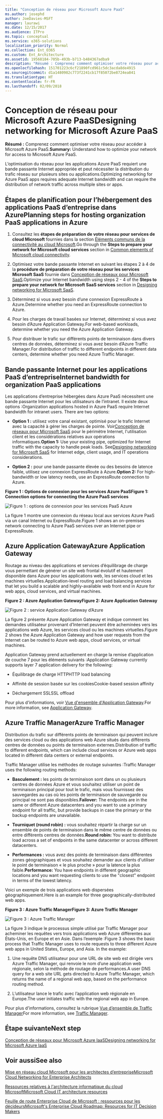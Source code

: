 ```yaml
---
title: "Conception de réseau pour Microsoft Azure PaaS"
ms.author: josephd
author: JoeDavies-MSFT
manager: laurawi
ms.date: 12/15/2017
ms.audience: ITPro
ms.topic: conceptual
ms.service: o365-solutions
localization_priority: Normal
ms.collection: Ent_O365
ms.custom: Ent_Architecture
ms.assetid: 19568184-705b-493b-b713-b484367adba9
description: "Résumé : Comprenez comment optimiser votre réseau pour accéder à Microsoft Azure PaaS."
ms.openlocfilehash: 151701223c6cf21890fcd961c5dc3acda8de4915
ms.sourcegitcommit: d1a1480982c773f2241cb17f85072be8724ea841
ms.translationtype: HT
ms.contentlocale: fr-FR
ms.lasthandoff: 02/09/2018
---
```

# <a name="designing-networking-for-microsoft-azure-paas"></a><span data-ttu-id="22f31-103">Conception de réseau pour Microsoft Azure PaaS</span><span class="sxs-lookup"><span data-stu-id="22f31-103">Designing networking for Microsoft Azure PaaS</span></span>

 <span data-ttu-id="22f31-104">**Résumé :** Comprenez comment optimiser votre réseau pour accéder à Microsoft Azure PaaS.</span><span class="sxs-lookup"><span data-stu-id="22f31-104">**Summary:** Understand how to optimize your network for access to Microsoft Azure PaaS.</span></span>
  
<span data-ttu-id="22f31-105">L’optimisation du réseau pour les applications Azure PaaS requiert une bande passante Internet appropriée et peut nécessiter la distribution du trafic réseau sur plusieurs sites ou applications.</span><span class="sxs-lookup"><span data-stu-id="22f31-105">Optimizing networking for Azure PaaS apps requires adequate Internet bandwidth and can require the distribution of network traffic across multiple sites or apps.</span></span>
  
## <a name="planning-steps-for-hosting-organization-paas-applications-in-azure"></a><span data-ttu-id="22f31-106">Étapes de planification pour l’hébergement des applications PaaS d’entreprise dans Azure</span><span class="sxs-lookup"><span data-stu-id="22f31-106">Planning steps for hosting organization PaaS applications in Azure</span></span>

1. <span data-ttu-id="22f31-107">Consultez les **étapes de préparation de votre réseau pour services de cloud Microsoft** fournies dans la section [Éléments communs de la connectivité au cloud Microsoft](common-elements-of-microsoft-cloud-connectivity.md).</span><span class="sxs-lookup"><span data-stu-id="22f31-107">Go through the **Steps to prepare your network for Microsoft cloud services** section in [Common elements of Microsoft cloud connectivity](common-elements-of-microsoft-cloud-connectivity.md).</span></span>
    
2. <span data-ttu-id="22f31-108">Optimisez votre bande passante Internet en suivant les étapes 2 à 4 de la **procédure de préparation de votre réseau pour les services Microsoft SaaS** fournie dans [Conception de réseaux pour Microsoft SaaS](designing-networking-for-microsoft-saas.md).</span><span class="sxs-lookup"><span data-stu-id="22f31-108">Optimize your Internet bandwidth using steps 2 - 4 of the **Steps to prepare your network for Microsoft SaaS services** section in [Designing networking for Microsoft SaaS](designing-networking-for-microsoft-saas.md).</span></span>
    
3. <span data-ttu-id="22f31-109">Déterminez si vous avez besoin d’une connexion ExpressRoute à Azure.</span><span class="sxs-lookup"><span data-stu-id="22f31-109">Determine whether you need an ExpressRoute connection to Azure.</span></span>
    
4. <span data-ttu-id="22f31-110">Pour les charges de travail basées sur Internet, déterminez si vous avez besoin d’Azure Application Gateway.</span><span class="sxs-lookup"><span data-stu-id="22f31-110">For web-based workloads, determine whether you need the Azure Application Gateway.</span></span>
    
5. <span data-ttu-id="22f31-111">Pour distribuer le trafic sur différents points de terminaison dans divers centres de données, déterminez si vous avez besoin d’Azure Traffic Manager.</span><span class="sxs-lookup"><span data-stu-id="22f31-111">For distribution of traffic to different endpoints in different data centers, determine whether you need Azure Traffic Manager.</span></span>
    
## <a name="internet-bandwidth-for-organization-paas-applications"></a><span data-ttu-id="22f31-112">Bande passante Internet pour les applications PaaS d’entreprise</span><span class="sxs-lookup"><span data-stu-id="22f31-112">Internet bandwidth for organization PaaS applications</span></span>

<span data-ttu-id="22f31-p101">Les applications d’entreprise hébergées dans Azure PaaS nécessitent une bande passante Internet pour les utilisateurs de l’intranet. Il existe deux options :</span><span class="sxs-lookup"><span data-stu-id="22f31-p101">Organization applications hosted in Azure PaaS require Internet bandwidth for intranet users. There are two options:</span></span>
  
- <span data-ttu-id="22f31-p102">**Option 1 :** utilisez votre canal existant, optimisé pour le trafic Internet avec la capacité à gérer les charges de pointe. Voir[Conception de réseaux pour Microsoft SaaS](designing-networking-for-microsoft-saas.md) pour le périmètre Internet, l'utilisation client et les considérations relatives aux opérations informatiques.</span><span class="sxs-lookup"><span data-stu-id="22f31-p102">**Option 1:** Use your existing pipe, optimized for Internet traffic with the capacity to handle peak loads. See[Designing networking for Microsoft SaaS](designing-networking-for-microsoft-saas.md) for Internet edge, client usage, and IT operations considerations.</span></span>
    
- <span data-ttu-id="22f31-117">**Option 2 :** pour une bande passante élevée ou des besoins de latence faible, utilisez une connexion ExpressRoute à Azure.</span><span class="sxs-lookup"><span data-stu-id="22f31-117">**Option 2:** For high-bandwidth or low latency needs, use an ExpressRoute connection to Azure.</span></span>
    
<span data-ttu-id="22f31-118">**Figure 1 : Options de connexion pour les services Azure PaaS**</span><span class="sxs-lookup"><span data-stu-id="22f31-118">**Figure 1: Connection options for connecting the Azure PaaS services**</span></span>

![Figure 1 : options de connexion pour les services PaaS Azure](images/Network_Poster/PaaS1.png)
  
<span data-ttu-id="22f31-120">La figure 1 montre une connexion du réseau local aux services Azure PaaS via un canal Internet ou ExpressRoute.</span><span class="sxs-lookup"><span data-stu-id="22f31-120">Figure 1 shows an on-premises network connecting to Azure PaaS services over an Internet pipe or ExpressRoute.</span></span>
  
## <a name="azure-application-gateway"></a><span data-ttu-id="22f31-121">Azure Application Gateway</span><span class="sxs-lookup"><span data-stu-id="22f31-121">Azure Application Gateway</span></span>

<span data-ttu-id="22f31-122">Routage au niveau des applications et services d’équilibrage de charge vous permettant de générer un site web frontal évolutif et hautement disponible dans Azure pour les applications web, les services cloud et les machines virtuelles.</span><span class="sxs-lookup"><span data-stu-id="22f31-122">Application-level routing and load balancing services that let you build a scalable and highly-available web front end in Azure for web apps, cloud services, and virtual machines.</span></span> 
  
<span data-ttu-id="22f31-123">**Figure 2 : Azure Application Gateway**</span><span class="sxs-lookup"><span data-stu-id="22f31-123">**Figure 2: Azure Application Gateway**</span></span>

![Figure 2 : service Application Gateway d’Azure](images/Network_Poster/PaaS2.png)
  
<span data-ttu-id="22f31-125">La figure 2 présente Azure Application Gateway et indique comment les demandes utilisateur provenant d’Internet peuvent être acheminées vers les applications web Azure, les services cloud ou les machines virtuelles.</span><span class="sxs-lookup"><span data-stu-id="22f31-125">Figure 2 shows the Azure Application Gateway and how user requests from the Internet can be routed to Azure web apps, cloud services, or virtual machines.</span></span>
  
<span data-ttu-id="22f31-126">Application Gateway prend actuellement en charge la remise d’application de couche 7 pour les éléments suivants :</span><span class="sxs-lookup"><span data-stu-id="22f31-126">Application Gateway currently supports layer 7 application delivery for the following:</span></span>
  
- <span data-ttu-id="22f31-127">Équilibrage de charge HTTP</span><span class="sxs-lookup"><span data-stu-id="22f31-127">HTTP load balancing</span></span>
    
- <span data-ttu-id="22f31-128">Affinité de session basée sur les cookies</span><span class="sxs-lookup"><span data-stu-id="22f31-128">Cookie-based session affinity</span></span>
    
- <span data-ttu-id="22f31-129">Déchargement SSL</span><span class="sxs-lookup"><span data-stu-id="22f31-129">SSL offload</span></span>
    
<span data-ttu-id="22f31-130">Pour plus d'informations, voir [Vue d'ensemble d'Application Gateway](https://docs.microsoft.com/azure/application-gateway/application-gateway-introduction).</span><span class="sxs-lookup"><span data-stu-id="22f31-130">For more information, see [Application Gateway](https://docs.microsoft.com/azure/application-gateway/application-gateway-introduction).</span></span>
  
## <a name="azure-traffic-manager"></a><span data-ttu-id="22f31-131">Azure Traffic Manager</span><span class="sxs-lookup"><span data-stu-id="22f31-131">Azure Traffic Manager</span></span>

<span data-ttu-id="22f31-132">Distribution du trafic sur différents points de terminaison qui peuvent inclure des services cloud ou des applications web Azure situés dans différents centres de données ou points de terminaison externes.</span><span class="sxs-lookup"><span data-stu-id="22f31-132">Distribution of traffic to different endpoints, which can include cloud services or Azure web apps located in different data centers or external endpoints.</span></span>
  
<span data-ttu-id="22f31-133">Traffic Manager utilise les méthodes de routage suivantes :</span><span class="sxs-lookup"><span data-stu-id="22f31-133">Traffic Manager uses the following routing methods:</span></span>
  
- <span data-ttu-id="22f31-134">**Basculement :** les points de terminaison sont dans un ou plusieurs centres de données Azure et vous souhaitez utiliser un point de terminaison principal pour tout le trafic, mais vous fournissez des sauvegardes au cas où les points de terminaison de sauvegarde ou principal ne sont pas disponibles.</span><span class="sxs-lookup"><span data-stu-id="22f31-134">**Failover:** The endpoints are in the same or different Azure datacenters and you want to use a primary endpoint for all traffic, but provide backups in case the primary or the backup endpoints are unavailable.</span></span>
    
- <span data-ttu-id="22f31-135">**Tourniquet (round robin) :** vous souhaitez répartir la charge sur un ensemble de points de terminaison dans le même centre de données ou entre différents centres de données.</span><span class="sxs-lookup"><span data-stu-id="22f31-135">**Round robin:** You want to distribute load across a set of endpoints in the same datacenter or across different datacenters.</span></span>
    
- <span data-ttu-id="22f31-136">**Performances :** vous avez des points de terminaison dans différentes zones géographiques et vous souhaitez demander aux clients d'utiliser le point de terminaison « le plus proche » pour la latence la plus faible.</span><span class="sxs-lookup"><span data-stu-id="22f31-136">**Performance:** You have endpoints in different geographic locations and you want requesting clients to use the "closest" endpoint in terms of the lowest latency.</span></span>
    
<span data-ttu-id="22f31-137">Voici un exemple de trois applications web dispersées géographiquement.</span><span class="sxs-lookup"><span data-stu-id="22f31-137">Here is an example for three geographically-distributed web apps.</span></span>
  
<span data-ttu-id="22f31-138">**Figure 3 : Azure Traffic Manager**</span><span class="sxs-lookup"><span data-stu-id="22f31-138">**Figure 3: Azure Traffic Manager**</span></span>

![Figure 3 : Azure Traffic Manager](images/Network_Poster/PaaS3.png)
  
<span data-ttu-id="22f31-p103">La figure 3 indique le processus simple utilisé par Traffic Manager pour acheminer les requêtes vers trois applications web Azure différentes aux États-Unis, en Europe et en Asie. Dans l’exemple :</span><span class="sxs-lookup"><span data-stu-id="22f31-p103">Figure 3 shows the basic process that Traffic Manager uses to route requests to three different Azure web apps in United States, Europe, and Asia. In the example:</span></span>
  
1. <span data-ttu-id="22f31-142">Une requête DNS utilisateur pour une URL de site web est dirigée vers Azure Traffic Manager, qui renvoie le nom d’une application web régionale, selon la méthode de routage de performances.</span><span class="sxs-lookup"><span data-stu-id="22f31-142">A user DNS query for a web site URL gets directed to Azure Traffic Manager, which returns the name of a regional web app, based on the performance routing method.</span></span>
    
2. <span data-ttu-id="22f31-143">L’utilisateur lance le trafic avec l’application web régionale en Europe.</span><span class="sxs-lookup"><span data-stu-id="22f31-143">The user initiates traffic with the regional web app in Europe.</span></span>
    
<span data-ttu-id="22f31-144">Pour plus d’informations, consultez la rubrique [Vue d’ensemble de Traffic Manager](https://docs.microsoft.com/azure/traffic-manager/traffic-manager-overview)</span><span class="sxs-lookup"><span data-stu-id="22f31-144">For more information, see [Traffic Manager](https://docs.microsoft.com/azure/traffic-manager/traffic-manager-overview).</span></span>

## <a name="next-step"></a><span data-ttu-id="22f31-145">Étape suivante</span><span class="sxs-lookup"><span data-stu-id="22f31-145">Next step</span></span>

[<span data-ttu-id="22f31-146">Conception de réseaux pour Microsoft Azure IaaS</span><span class="sxs-lookup"><span data-stu-id="22f31-146">Designing networking for Microsoft Azure IaaS</span></span>](designing-networking-for-microsoft-azure-iaas.md)
 
## <a name="see-also"></a><span data-ttu-id="22f31-147">Voir aussi</span><span class="sxs-lookup"><span data-stu-id="22f31-147">See also</span></span>

[<span data-ttu-id="22f31-148">Mise en réseau cloud Microsoft pour les architectes d’entreprise</span><span class="sxs-lookup"><span data-stu-id="22f31-148">Microsoft Cloud Networking for Enterprise Architects</span></span>](microsoft-cloud-networking-for-enterprise-architects.md)
  
[<span data-ttu-id="22f31-149">Ressources relatives à l'architecture informatique du cloud Microsoft</span><span class="sxs-lookup"><span data-stu-id="22f31-149">Microsoft Cloud IT architecture resources</span></span>](microsoft-cloud-it-architecture-resources.md)

[<span data-ttu-id="22f31-150">Feuille de route Enterprise Cloud de Microsoft : ressources pour les décideurs</span><span class="sxs-lookup"><span data-stu-id="22f31-150">Microsoft's Enterprise Cloud Roadmap: Resources for IT Decision Makers</span></span>](https://sway.com/FJ2xsyWtkJc2taRD)



